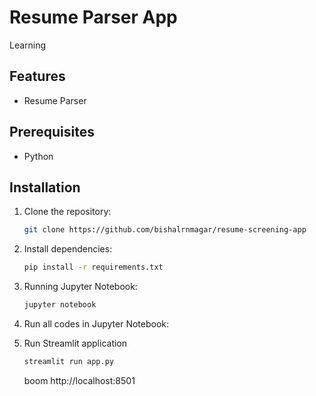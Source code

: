 # Resume Parser App

Learning 

## Features

- Resume Parser

## Prerequisites

- Python

## Installation

1. Clone the repository:

    ```bash
    git clone https://github.com/bishalrnmagar/resume-screening-app
    ```

2. Install dependencies:

    ```bash
    pip install -r requirements.txt
    ```

3. Running Jupyter Notebook:

    ```bash
    jupyter notebook
    ```

4. Run all codes in Jupyter Notebook:

5. Run Streamlit application

    ```bash
    streamlit run app.py
    ```
    boom http://localhost:8501


